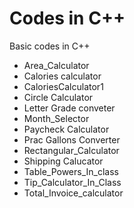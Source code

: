 # ****Codes in C++****
Basic codes in C++
- Area_Calculator
- Calories calculator
- CaloriesCalculator1
- Circle Calculator
- Letter Grade conveter
- Month_Selector
- Paycheck Calculator
- Prac Gallons Converter
- Rectangular_Calculator
- Shipping Calucator
- Table_Powers_In_class
- Tip_Calculator_In_Class
- Total_Invoice_calculator
